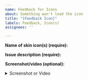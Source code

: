 ```yaml
---
name: Feedback for Icons
about: Something won't load the icon
title: "[Feedback Icon]"
labels: Feedback, Icon(s)
assignees: ''

---
```


**Name of skin icon(s) (require):**

**Issue description (require):**

**Screenshot/video (optional):**

<details>
  <summary>Screenshot or Video</summary>
  <ol>
    <li>
      <img src="[drag here]">
    </li>
  </ol>
</details>
